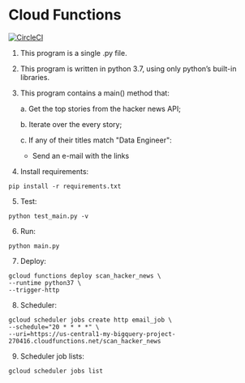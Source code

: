 # Cloud Functions

[![CircleCI](https://circleci.com/gh/edwardmartinsjr/cloud-functions/tree/master.svg?style=shield)](https://circleci.com/gh/edwardmartinsjr/cloud-functions/tree/master)

1. This program is a single .py file.

2. This program is written in python 3.7, using only python’s built-in libraries.

3. This program contains a main() method that:
	
    a. Get the top stories from the hacker news API;
	
    b. Iterate over the every story;

    c. If any of their titles match "Data Engineer":
	
    - Send an e-mail with the links

4. Install requirements:
```
pip install -r requirements.txt
```

5. Test:
```
python test_main.py -v
```

6. Run:
```
python main.py
```

7. Deploy:
```
gcloud functions deploy scan_hacker_news \
--runtime python37 \
--trigger-http
```

8. Scheduler:
```
gcloud scheduler jobs create http email_job \
--schedule="20 * * * *" \
--uri=https://us-central1-my-bigquery-project-270416.cloudfunctions.net/scan_hacker_news

```

9. Scheduler job lists:
```
gcloud scheduler jobs list

```

